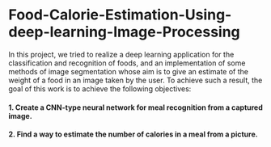 # Food-Calorie-Estimation-Using-deep-learning-Image-Processing
In this project, we tried to realize a deep learning application for the classification and recognition of foods, and an implementation of some methods of image segmentation whose aim is to give an estimate of the weight of a food in an image taken by the user. To achieve such a result, the goal of this work is to achieve the following objectives: 
#### 1. Create a CNN-type neural network for meal recognition from a captured image. 
#### 2. Find a way to estimate the number of calories in a meal from a picture.
